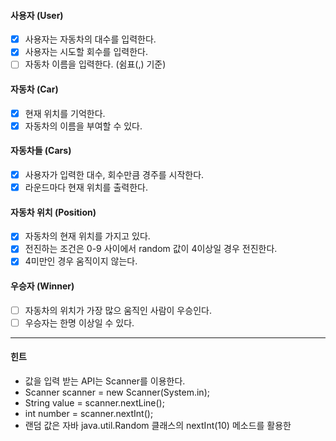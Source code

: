 #### 사용자 (User)
- [x] 사용자는 자동차의 대수를 입력한다.
- [x] 사용자는 시도할 회수를 입력한다.
- [ ] 자동차 이름을 입력한다. (쉼표(,) 기준)

#### 자동차 (Car)
- [x] 현재 위치를 기억한다.
- [x] 자동차의 이름을 부여할 수 있다.

#### 자동차들 (Cars)
- [x] 사용자가 입력한 대수, 회수만큼 경주를 시작한다.
- [x] 라운드마다 현재 위치를 출력한다.

#### 자동차 위치 (Position)
- [x] 자동차의 현재 위치를 가지고 있다.
- [x] 전진하는 조건은 0-9 사이에서 random 값이 4이상일 경우 전진한다.
- [x] 4미만인 경우 움직이지 않는다.

#### 우승자 (Winner)
- [ ] 자동차의 위치가 가장 많으 움직인 사람이 우승인다.
- [ ] 우승자는 한명 이상일 수 있다.
---
#### 힌트
- 값을 입력 받는 API는 Scanner를 이용한다.
- Scanner scanner = new Scanner(System.in);
- String value = scanner.nextLine();
- int number = scanner.nextInt();
- 랜덤 값은 자바 java.util.Random 클래스의 nextInt(10) 메소드를 활용한
